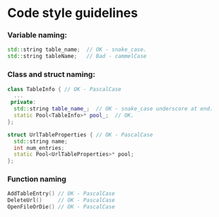 # Code style guidelines
### Variable naming:
```cpp
std::string table_name;  // OK - snake_case.
std::string tableName;   // Bad - cammelCase
```

### Class and struct naming:
```cpp
class TableInfo { // OK - PascalCase
  ...
 private:
  std::string table_name_;  // OK - snake_case underscore at end.
  static Pool<TableInfo>* pool_;  // OK.
};

struct UrlTableProperties { // OK - PascalCase
  std::string name;
  int num_entries;
  static Pool<UrlTableProperties>* pool;
};
```

### Function naming
```cpp
AddTableEntry() // OK - PascalCase
DeleteUrl()     // OK - PascalCase
OpenFileOrDie() // OK - PascalCase
```